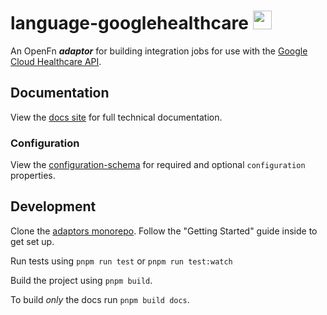 # language-googlehealthcare <img src='assets/sq-256x256.png' width="30" height="30"/>

An OpenFn **_adaptor_** for building integration jobs for use with the
[Google Cloud Healthcare API](https://cloud.google.com/healthcare-api/docs/how-tos/fhir-resources#healthcare-create-patient-nodejs).

## Documentation

View the
[docs site](https://docs.openfn.org/adaptors/packages/googlehealthcare-docs) for
full technical documentation.

### Configuration

View the
[configuration-schema](https://docs.openfn.org/adaptors/packages/googlehealthcare-configuration-schema/)
for required and optional `configuration` properties.

## Development

Clone the [adaptors monorepo](https://github.com/OpenFn/adaptors). Follow the
"Getting Started" guide inside to get set up.

Run tests using `pnpm run test` or `pnpm run test:watch`

Build the project using `pnpm build`.

To build _only_ the docs run `pnpm build docs`.
